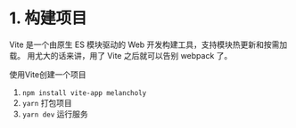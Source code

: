 # 1. 构建项目
Vite 是一个由原生 ES 模块驱动的 Web 开发构建工具，支持模块热更新和按需加载。
用尤大的话来讲，用了 Vite 之后就可以告别 webpack 了。

使用Vite创建一个项目
1. `npm install vite-app melancholy`
2. `yarn` 打包项目
3. `yarn dev` 运行服务





